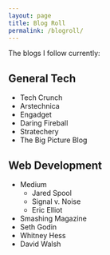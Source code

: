 ```yaml
---
layout: page
title: Blog Roll
permalink: /blogroll/
---
```


The blogs I follow currently:

General Tech
-----------
* Tech Crunch
* Arstechnica
* Engadget
* Daring Fireball
* Stratechery
* The Big Picture Blog

Web Development
-----------
* Medium
  * Jared Spool
  * Signal v. Noise
  * Eric Elliot
* Smashing Magazine
* Seth Godin
* Whitney Hess
* David Walsh
